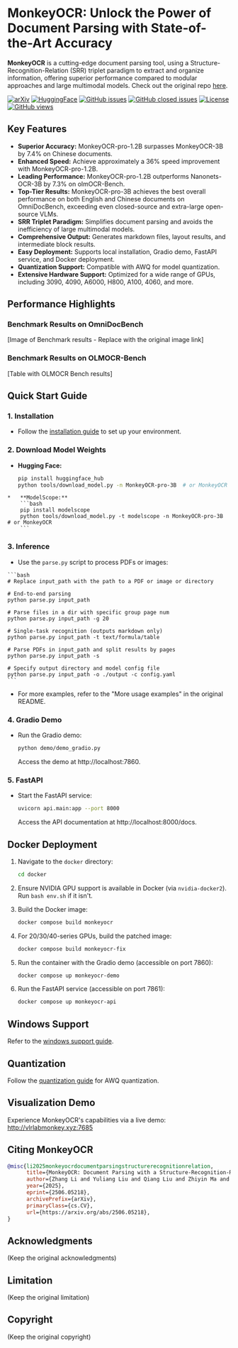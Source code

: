 # MonkeyOCR: Unlock the Power of Document Parsing with State-of-the-Art Accuracy 

**MonkeyOCR** is a cutting-edge document parsing tool, using a Structure-Recognition-Relation (SRR) triplet paradigm to extract and organize information, offering superior performance compared to modular approaches and large multimodal models. Check out the original repo [here](https://github.com/Yuliang-Liu/MonkeyOCR).

[![arXiv](https://img.shields.io/badge/Arxiv-MonkeyOCR-b31b1b.svg?logo=arXiv)](https://arxiv.org/abs/2506.05218)
[![HuggingFace](https://img.shields.io/badge/HuggingFace-black.svg?logo=HuggingFace)](https://huggingface.co/echo840/MonkeyOCR-pro-3B)
[![GitHub issues](https://img.shields.io/github/issues/Yuliang-Liu/MonkeyOCR?color=critical&label=Issues)](https://github.com/Yuliang-Liu/MonkeyOCR/issues?q=is%3Aopen+is%3Aissue)
[![GitHub closed issues](https://img.shields.io/github/issues-closed/Yuliang-Liu/MonkeyOCR?color=success&label=Issues)](https://github.com/Yuliang-Liu/MonkeyOCR/issues?q=is%3Aissue+is%3Aclosed)
[![License](https://img.shields.io/badge/License-Apache%202.0-yellow)](https://github.com/Yuliang-Liu/MonkeyOCR/blob/main/LICENSE.txt)
[![GitHub views](https://komarev.com/ghpvc/?username=Yuliang-Liu&repo=MonkeyOCR&color=brightgreen&label=Views)](https://github.com/Yuliang-Liu/MonkeyOCR)

## Key Features

*   **Superior Accuracy:** MonkeyOCR-pro-1.2B surpasses MonkeyOCR-3B by 7.4% on Chinese documents.
*   **Enhanced Speed:** Achieve approximately a 36% speed improvement with MonkeyOCR-pro-1.2B.
*   **Leading Performance:** MonkeyOCR-pro-1.2B outperforms Nanonets-OCR-3B by 7.3% on olmOCR-Bench.
*   **Top-Tier Results:** MonkeyOCR-pro-3B achieves the best overall performance on both English and Chinese documents on OmniDocBench, exceeding even closed-source and extra-large open-source VLMs.
*   **SRR Triplet Paradigm:** Simplifies document parsing and avoids the inefficiency of large multimodal models.
*   **Comprehensive Output:** Generates markdown files, layout results, and intermediate block results.
*   **Easy Deployment:** Supports local installation, Gradio demo, FastAPI service, and Docker deployment.
*   **Quantization Support:** Compatible with AWQ for model quantization.
*   **Extensive Hardware Support:** Optimized for a wide range of GPUs, including 3090, 4090, A6000, H800, A100, 4060, and more.

## Performance Highlights

### Benchmark Results on OmniDocBench

[Image of Benchmark results - Replace with the original image link]

### Benchmark Results on OLMOCR-Bench

[Table with OLMOCR Bench results]

## Quick Start Guide

### 1.  Installation

   *   Follow the [installation guide](https://github.com/Yuliang-Liu/MonkeyOCR/blob/main/docs/install_cuda_pp.md#install-with-cuda-support) to set up your environment.

### 2.  Download Model Weights

   *   **Hugging Face:**
        ```bash
        pip install huggingface_hub
        python tools/download_model.py -n MonkeyOCR-pro-3B  # or MonkeyOCR
        ```
    *   **ModelScope:**
        ```bash
        pip install modelscope
        python tools/download_model.py -t modelscope -n MonkeyOCR-pro-3B  # or MonkeyOCR
        ```

### 3.  Inference

   *   Use the `parse.py` script to process PDFs or images:

    ```bash
    # Replace input_path with the path to a PDF or image or directory

    # End-to-end parsing
    python parse.py input_path

    # Parse files in a dir with specific group page num
    python parse.py input_path -g 20

    # Single-task recognition (outputs markdown only)
    python parse.py input_path -t text/formula/table

    # Parse PDFs in input_path and split results by pages
    python parse.py input_path -s

    # Specify output directory and model config file
    python parse.py input_path -o ./output -c config.yaml
    ```

   *   For more examples, refer to the "More usage examples" in the original README.

### 4.  Gradio Demo

   *   Run the Gradio demo:
       ```bash
       python demo/demo_gradio.py
       ```
       Access the demo at http://localhost:7860.

### 5.  FastAPI

   *   Start the FastAPI service:
       ```bash
       uvicorn api.main:app --port 8000
       ```
       Access the API documentation at http://localhost:8000/docs.

## Docker Deployment

1.  Navigate to the `docker` directory:

    ```bash
    cd docker
    ```

2.  Ensure NVIDIA GPU support is available in Docker (via `nvidia-docker2`). Run `bash env.sh` if it isn't.

3.  Build the Docker image:

    ```bash
    docker compose build monkeyocr
    ```

4.  For 20/30/40-series GPUs, build the patched image:

    ```bash
    docker compose build monkeyocr-fix
    ```

5.  Run the container with the Gradio demo (accessible on port 7860):

    ```bash
    docker compose up monkeyocr-demo
    ```

6.  Run the FastAPI service (accessible on port 7861):

    ```bash
    docker compose up monkeyocr-api
    ```

## Windows Support

Refer to the [windows support guide](docs/windows_support.md).

## Quantization

Follow the [quantization guide](docs/Quantization.md) for AWQ quantization.

## Visualization Demo

Experience MonkeyOCR's capabilities via a live demo:  http://vlrlabmonkey.xyz:7685

## Citing MonkeyOCR

```BibTeX
@misc{li2025monkeyocrdocumentparsingstructurerecognitionrelation,
      title={MonkeyOCR: Document Parsing with a Structure-Recognition-Relation Triplet Paradigm}, 
      author={Zhang Li and Yuliang Liu and Qiang Liu and Zhiyin Ma and Ziyang Zhang and Shuo Zhang and Zidun Guo and Jiarui Zhang and Xinyu Wang and Xiang Bai},
      year={2025},
      eprint={2506.05218},
      archivePrefix={arXiv},
      primaryClass={cs.CV},
      url={https://arxiv.org/abs/2506.05218}, 
}
```

## Acknowledgments

(Keep the original acknowledgments)

## Limitation

(Keep the original limitation)

## Copyright

(Keep the original copyright)
